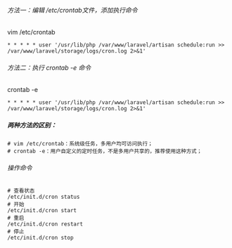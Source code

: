 ###### 方法一：编辑 /etc/crontab文件，添加执行命令
vim /etc/crontab
```
* * * * * user '/usr/lib/php /var/www/laravel/artisan schedule:run >> /var/www/laravel/storage/logs/cron.log 2>&1'
```
###### 方法二：执行 crontab -e 命令
crontab -e
```
* * * * * user '/usr/lib/php /var/www/laravel/artisan schedule:run >> /var/www/laravel/storage/logs/cron.log 2>&1'
```
##### 两种方法的区别：
```
# vim /etc/crontab：系统级任务，多用户均可访问执行；
# crontab -e：用户自定义的定时任务，不是多用户共享的，推荐使用这种方式；
```
###### 操作命令
```
# 查看状态
/etc/init.d/cron status
# 开始
/etc/init.d/cron start
# 重启
/etc/init.d/cron restart
# 停止
/etc/init.d/cron stop
```
